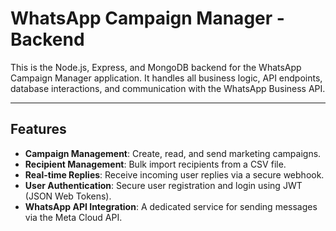 # WhatsApp Campaign Manager - Backend

This is the Node.js, Express, and MongoDB backend for the WhatsApp Campaign Manager application. It handles all business logic, API endpoints, database interactions, and communication with the WhatsApp Business API.

---

## Features

- **Campaign Management**: Create, read, and send marketing campaigns.
- **Recipient Management**: Bulk import recipients from a CSV file.
- **Real-time Replies**: Receive incoming user replies via a secure webhook.
- **User Authentication**: Secure user registration and login using JWT (JSON Web Tokens).
- **WhatsApp API Integration**: A dedicated service for sending messages via the Meta Cloud API.